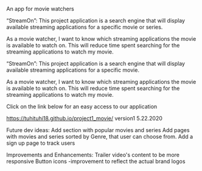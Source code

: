 An app for movie watchers

“StreamOn”: This project application is a search engine that will display available streaming applications for a specific movie or series.

As a movie watcher, I want to know which streaming applications the movie is available to watch on. This will reduce time spent searching for the streaming applications to watch my movie.

“StreamOn”: This project application is a search engine that will display available streaming applications for a specific movie.

As a movie watcher, I want to know which streaming applications the movie is available to watch on. This will reduce time spent searching for the streaming applications to watch my movie. 

Click on the link below for an easy access to our application

https://tuhituhi18.github.io/project1_movie/ version1 5.22.2020


Future dev ideas:
Add section with popular movies and series
Add pages with movies and series sorted by Genre, that user can choose from.
Add a sign up page to track users

Improvements and Enhancements:
Trailer video's content to be more responsive
Button icons -improvement to reflect the actual brand logos

